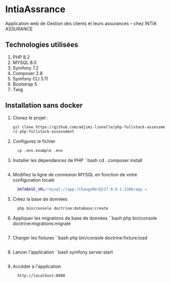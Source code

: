 
# IntiaAssrance

Application web de Gestion des clients et leurs assurances – chez INTIA  ASSURANCE

 ## Technologies utilisées 
 1. PHP 8.2
 2. MYSQL 8.0
 3. Symfony 7.2
 4. Composer 2.8
 5. Symfony CLI 5.11
 6. Bootstrap 5
 7. Twig
 ## Installation sans docker 
1. Clonez le projet :
   ```bash
   git clone https://github.com/adjimi-lionelle/php-fullstack-assessment.git
   cd php-fullstack-assessment
   ```
2. Configurez le fichier
    ```bash
      cp .env.example .env
    ```
3. Installer les dépendances de PHP
    ``bash
    cd .
    composer install
     ```   
4. Modifiez la ligne de connexion MYSQL en fonction de votre configuration locale
    ```bash
      DATABASE_URL="mysql://app:!ChangeMe!@127.0.0.1:3306/app »
    ```      
5. Créez la base de données
   ```bash
     php bin/console doctrine:database:create
   ```
6. Appliquer les migrations de base de données
    ``bash
      php bin/console doctrine:migrations:migrate
    ```
7. Charger les fixtures
    ``bash
      php bin/console doctrine:fixture:load
    ```    
8. Lancer l'application
    ``bash
      symfony server:start
    ```   
9. Accéder à l'application
    ```bash
      http://localhost:8080
    ```  

 